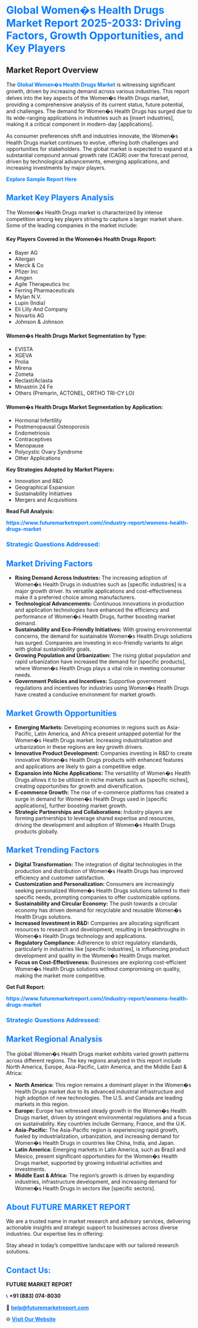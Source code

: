<h1 style="color: #007BFF;">Global Women�s Health Drugs Market Report 2025-2033: Driving Factors, Growth Opportunities, and Key Players</h1>

<section id="overview">
<h2>Market Report Overview</h2>
<p>The <a href="https://www.futuremarketreport.com//industry-report/womens-health-drugs-market" style="color: #007BFF; text-decoration: none;"><strong>Global Women�s Health Drugs Market</strong></a> is witnessing significant growth, driven by increasing demand across various industries. This report delves into the key aspects of the Women�s Health Drugs market, providing a comprehensive analysis of its current status, future potential, and challenges. The demand for Women�s Health Drugs has surged due to its wide-ranging applications in industries such as [insert industries], making it a critical component in modern-day [applications].</p>
<p>As consumer preferences shift and industries innovate, the Women�s Health Drugs market continues to evolve, offering both challenges and opportunities for stakeholders. The global market is expected to expand at a substantial compound annual growth rate (CAGR) over the forecast period, driven by technological advancements, emerging applications, and increasing investments by major players.</p>
</section>

<section id="overview">
<p><a href="https://www.futuremarketreport.com//request-sample/reportId=48719" style="color: #007BFF; text-decoration: none;"><strong>Explore Sample Report Here</strong></a></p>
</section>

<section id="key-players">
<h2 style="color: #007BFF;">Market Key Players Analysis</h2>
<p>The Women�s Health Drugs market is characterized by intense competition among key players striving to capture a larger market share. Some of the leading companies in the market include:</p>
<h4>Key Players Covered in the Women�s Health Drugs Report:</h4>
<ul><li>Bayer AG</li><li>Allergan</li><li>Merck &amp; Co</li><li>Pfizer Inc</li><li>Amgen</li><li>Agile Therapeutics Inc</li><li>Ferring Pharmaceuticals</li><li>Mylan N.V.</li><li>Lupin (India)</li><li>Eli Lilly And Company</li><li>Novartis AG</li><li>Johnson &amp; Johnson</li></ul>
<h4>Women�s Health Drugs Market Segmentation by Type:</h4>
<ul><li>EVISTA</li><li>XGEVA</li><li>Prolia</li><li>Mirena</li><li>Zometa</li><li>Reclast/Aclasta</li><li>Minastrin 24 Fe</li><li>Others (Premarin, ACTONEL, ORTHO TRI-CY LO)</li></ul>

<h4>Women�s Health Drugs Market Segmentation by Application:</h4>
<ul><li>Hormonal Infertility</li><li>Postmenopausal Osteoporosis</li><li>Endometriosis</li><li>Contraceptives</li><li>Menopause</li><li>Polycystic Ovary Syndrome</li><li>Other Applications</li></ul>
<p><strong>Key Strategies Adopted by Market Players:</strong></p>
<ul>
<li>Innovation and R&D</li>
<li>Geographical Expansion</li>
<li>Sustainability Initiatives</li>
<li>Mergers and Acquisitions</li>
</ul>
</section>

<section>
<p><strong>Read Full Analysis: </strong></p><a href="https://www.futuremarketreport.com//industry-report/womens-health-drugs-market" style="color: #007BFF; text-decoration: none;"><strong>https://www.futuremarketreport.com//industry-report/womens-health-drugs-market</strong></a>
<h3 style="color: #007BFF;">Strategic Questions Addressed:</h3>
</section>

<section id="driving-factors">
<h2 style="color: #007BFF;">Market Driving Factors</h2>
<ul>
<li><strong>Rising Demand Across Industries:</strong> The increasing adoption of Women�s Health Drugs in industries such as [specific industries] is a major growth driver. Its versatile applications and cost-effectiveness make it a preferred choice among manufacturers.</li>
<li><strong>Technological Advancements:</strong> Continuous innovations in production and application technologies have enhanced the efficiency and performance of Women�s Health Drugs, further boosting market demand.</li>
<li><strong>Sustainability and Eco-Friendly Initiatives:</strong> With growing environmental concerns, the demand for sustainable Women�s Health Drugs solutions has surged. Companies are investing in eco-friendly variants to align with global sustainability goals.</li>
<li><strong>Growing Population and Urbanization:</strong> The rising global population and rapid urbanization have increased the demand for [specific products], where Women�s Health Drugs plays a vital role in meeting consumer needs.</li>
<li><strong>Government Policies and Incentives:</strong> Supportive government regulations and incentives for industries using Women�s Health Drugs have created a conducive environment for market growth.</li>
</ul>
</section>

<section id="growth-opportunities">
<h2 style="color: #007BFF;">Market Growth Opportunities</h2>
<ul>
<li><strong>Emerging Markets:</strong> Developing economies in regions such as Asia-Pacific, Latin America, and Africa present untapped potential for the Women�s Health Drugs market. Increasing industrialization and urbanization in these regions are key growth drivers.</li>
<li><strong>Innovative Product Development:</strong> Companies investing in R&D to create innovative Women�s Health Drugs products with enhanced features and applications are likely to gain a competitive edge.</li>
<li><strong>Expansion into Niche Applications:</strong> The versatility of Women�s Health Drugs allows it to be utilized in niche markets such as [specific niches], creating opportunities for growth and diversification.</li>
<li><strong>E-commerce Growth:</strong> The rise of e-commerce platforms has created a surge in demand for Women�s Health Drugs used in [specific applications], further boosting market growth.</li>
<li><strong>Strategic Partnerships and Collaborations:</strong> Industry players are forming partnerships to leverage shared expertise and resources, driving the development and adoption of Women�s Health Drugs products globally.</li>
</ul>
</section>

<section id="trending-factors">
<h2 style="color: #007BFF;">Market Trending Factors</h2>
<ul>
<li><strong>Digital Transformation:</strong> The integration of digital technologies in the production and distribution of Women�s Health Drugs has improved efficiency and customer satisfaction.</li>
<li><strong>Customization and Personalization:</strong> Consumers are increasingly seeking personalized Women�s Health Drugs solutions tailored to their specific needs, prompting companies to offer customizable options.</li>
<li><strong>Sustainability and Circular Economy:</strong> The push towards a circular economy has driven demand for recyclable and reusable Women�s Health Drugs solutions.</li>
<li><strong>Increased Investment in R&D:</strong> Companies are allocating significant resources to research and development, resulting in breakthroughs in Women�s Health Drugs technology and applications.</li>
<li><strong>Regulatory Compliance:</strong> Adherence to strict regulatory standards, particularly in industries like [specific industries], is influencing product development and quality in the Women�s Health Drugs market.</li>
<li><strong>Focus on Cost-Effectiveness:</strong> Businesses are exploring cost-efficient Women�s Health Drugs solutions without compromising on quality, making the market more competitive.</li>
</ul>
</section>

<section>
<p><strong>Get Full Report: </strong></p><a href="https://www.futuremarketreport.com//industry-report/womens-health-drugs-market" style="color: #007BFF; text-decoration: none;"><strong>https://www.futuremarketreport.com//industry-report/womens-health-drugs-market</strong></a>
<h3 style="color: #007BFF;">Strategic Questions Addressed:</h3>
</section>


<section id="regional-analysis">
<h2 style="color: #007BFF;">Market Regional Analysis</h2>
<p>The global Women�s Health Drugs market exhibits varied growth patterns across different regions. The key regions analyzed in this report include North America, Europe, Asia-Pacific, Latin America, and the Middle East & Africa:</p>
<ul>
<li><strong>North America:</strong> This region remains a dominant player in the Women�s Health Drugs market due to its advanced industrial infrastructure and high adoption of new technologies. The U.S. and Canada are leading markets in this region.</li>
<li><strong>Europe:</strong> Europe has witnessed steady growth in the Women�s Health Drugs market, driven by stringent environmental regulations and a focus on sustainability. Key countries include Germany, France, and the U.K.</li>
<li><strong>Asia-Pacific:</strong> The Asia-Pacific region is experiencing rapid growth, fueled by industrialization, urbanization, and increasing demand for Women�s Health Drugs in countries like China, India, and Japan.</li>
<li><strong>Latin America:</strong> Emerging markets in Latin America, such as Brazil and Mexico, present significant opportunities for the Women�s Health Drugs market, supported by growing industrial activities and investments.</li>
<li><strong>Middle East & Africa:</strong> The region’s growth is driven by expanding industries, infrastructure development, and increasing demand for Women�s Health Drugs in sectors like [specific sectors].</li>
</ul>
</section>

<footer>
<h2 style="color: #007BFF;">About FUTURE MARKET REPORT</h2>
<p>We are a trusted name in market research and advisory services, delivering actionable insights and strategic support to businesses across diverse industries. Our expertise lies in offering:</p>

<p>Stay ahead in today’s competitive landscape with our tailored research solutions.</p>

<h2 style="color: #007BFF;">Contact Us:</h2>
<p><strong>FUTURE MARKET REPORT</strong></p>
<p>📞 <strong>+91 (883) 074-8030</strong></p>
<p>📧 <strong><a href="mailto:help@futuremarketreport.com" style="color: #007BFF;">help@futuremarketreport.com</a></strong></p>
<p>🌐 <strong><a href="https://www.futuremarketreport.com/" style="color: #007BFF;">Visit Our Website</a></strong></p>
</footer>